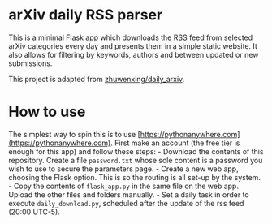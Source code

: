# arXiv daily RSS parser

This is a minimal Flask app which downloads the RSS feed from selected arXiv categories every day and presents them in a simple static website. It also allows for filtering by keywords, authors and between updated or new submissions.

This project is adapted from [zhuwenxing/daily_arxiv](https://github.com/zhuwenxing/daily_arxiv).

# How to use

The simplest way to spin this is to use [https://pythonanywhere.com](https://pythonanywhere.com). First make an account (the free tier is enough for this app) and follow these steps:
	- Download the contents of this repository. Create a file `password.txt` whose sole content is a password you wish to use to secure the parameters page.
	- Create a new web app, choosing the Flask option. This is so the routing is all set-up by the system.
	- Copy the contents of `flask_app.py` in the same file on the web app. Upload the other files and folders manually.
	- Set a daily task in order to execute `daily_download.py`, scheduled after the update of the rss feed (20:00 UTC-5).
